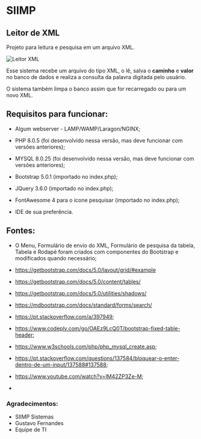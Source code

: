 # SIIMP
 ## Leitor de XML
 
 Projeto para leitura e pesquisa em um arquivo XML.
 
 ![Leitor XML]()

 Esse sistema recebe um arquivo do tipo XML, o lê, salva o **caminho** e **valor** no banco de dados e realiza a consulta da palavra digitada pelo usuário.

 O sistema também limpa o banco assim que for recarregado ou para um novo XML.

  ## Requisitos para funcionar:
 * Algum webserver - LAMP/WAMP/Laragon/NGINX;
 * PHP 8.0.5 (foi desenvolvido nessa versão, mas deve funcionar com versões anteriores);
 * MYSQL 8.0.25 (foi desenvolvido nessa versão, mas deve funcionar com versões anteriores);
 * Bootstrap 5.0.1 (importado no index.php);
 * JQuery 3.6.0 (importado no index.php);
 * FontAwesome 4 para o ícone pesquisar (importado no index.php);

 * IDE de sua preferência.

 ## Fontes:
 - O Menu, Formulário de envio do XML, Formulário de pesquisa da tabela, Tabela e Rodapé foram criados com componentes do Bootstrap e modificados quando necessário;
 
 -  https://getbootstrap.com/docs/5.0/layout/grid/#example
 -  https://getbootstrap.com/docs/5.0/content/tables/
 -  https://getbootstrap.com/docs/5.0/utilities/shadows/
 -  https://mdbootstrap.com/docs/standard/forms/search/

 -  https://pt.stackoverflow.com/a/397949;
 -  https://www.codeply.com/go/OAEz9LcQ0T/bootstrap-fixed-table-header;
 -  https://www.w3schools.com/php/php_mysql_create.asp;
 -  https://pt.stackoverflow.com/questions/137584/bloquear-o-enter-dentro-de-um-input/137588#137588;
 -  https://www.youtube.com/watch?v=lM42ZP3Ze-M;
 -  
  
 ### Agradecimentos:
 - SIIMP Sistemas
 - Gustavo Fernandes
 - Equipe de TI
